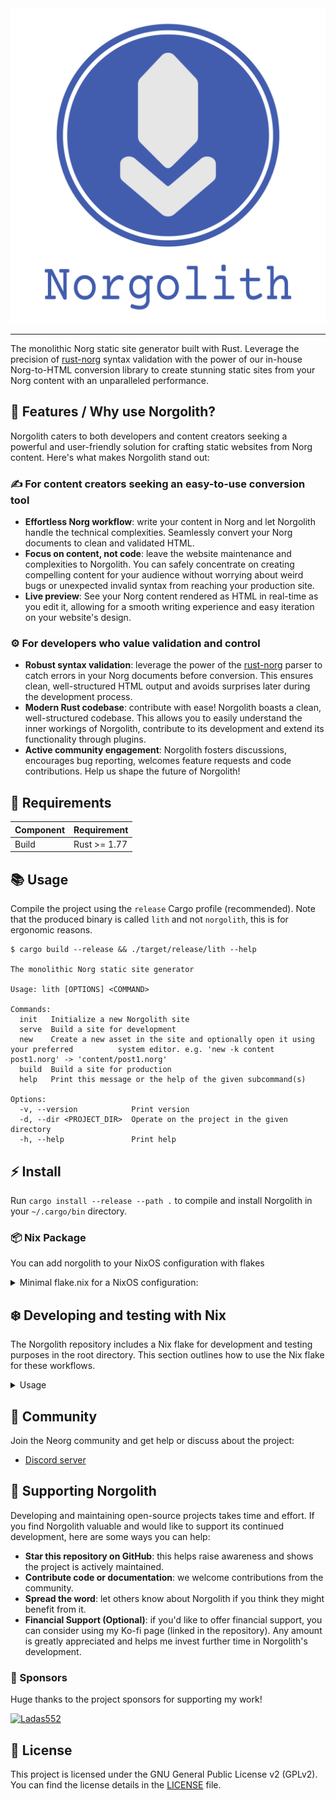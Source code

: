 <div align="center">

<img src="./res/norgolith_text.png" alt="Norgolith logo"/>

</div>

---

The monolithic Norg static site generator built with Rust. Leverage the precision of [rust-norg]
syntax validation with the power of our in-house Norg-to-HTML conversion library to create stunning
static sites from your Norg content with an unparalleled performance.

## 🌟 Features / Why use Norgolith?

Norgolith caters to both developers and content creators seeking a powerful and user-friendly
solution for crafting static websites from Norg content. Here's what makes Norgolith stand out:

### ✍️ For content creators seeking an easy-to-use conversion tool

- **Effortless Norg workflow**: write your content in Norg and let Norgolith handle the technical
  complexities. Seamlessly convert your Norg documents to clean and validated HTML.
- **Focus on content, not code**: leave the website maintenance and complexities to Norgolith. You
  can safely concentrate on creating compelling content for your audience without worrying about
  weird bugs or unexpected invalid syntax from reaching your production site.
- **Live preview**: See your Norg content rendered as HTML in real-time as you edit it, allowing for
  a smooth writing experience and easy iteration on your website's design.

### ⚙️ For developers who value validation and control

- **Robust syntax validation**: leverage the power of the [rust-norg] parser to catch errors in your Norg
  documents before conversion. This ensures clean, well-structured HTML output and avoids surprises
  later during the development process.
- **Modern Rust codebase**: contribute with ease! Norgolith boasts a clean, well-structured codebase.
  This allows you to easily understand the inner workings of Norgolith, contribute to its
  development and extend its functionality through plugins.
- **Active community engagement**: Norgolith fosters discussions, encourages bug reporting,
  welcomes feature requests and code contributions. Help us shape the future of Norgolith!

## 📝 Requirements

| Component | Requirement  |
|-----------|--------------|
| Build     | Rust >= 1.77 |

## 📚 Usage

Compile the project using the `release` Cargo profile (recommended). Note that the produced binary
is called `lith` and not `norgolith`, this is for ergonomic reasons.

```
$ cargo build --release && ./target/release/lith --help

The monolithic Norg static site generator

Usage: lith [OPTIONS] <COMMAND>

Commands:
  init   Initialize a new Norgolith site
  serve  Build a site for development
  new    Create a new asset in the site and optionally open it using your preferred          system editor. e.g. 'new -k content post1.norg' -> 'content/post1.norg'
  build  Build a site for production
  help   Print this message or the help of the given subcommand(s)

Options:
  -v, --version            Print version
  -d, --dir <PROJECT_DIR>  Operate on the project in the given directory
  -h, --help               Print help
```

## ⚡ Install

Run `cargo install --release --path .` to compile and install Norgolith in your `~/.cargo/bin` directory.

### 📦 Nix Package

You can add norgolith to your NixOS configuration with flakes

<details>
<summary>Minimal flake.nix for a NixOS configuration:</summary>

```nix
{
  inputs = {
    nixpkgs.url = "github:NixOS/nixpkgs/nixos-unstable";

    norgolith.url = "github:NTBBloodbath/norgolith";
  };
  outputs =
    { nixpkgs, norgolith, ... }:
    {
      nixosConfigurations.mysystem = nixpkgs.lib.nixosSystem {
        modules = [
          {
          # add norgolith as a package
            environment.systemPackages = [
              norgolith.packages.x86_64-linux.default
            ];
          }
        ];
      };
    };
}
```
</details>

## ❄️ Developing and testing with Nix

The Norgolith repository includes a Nix flake for development and testing purposes in the root directory. This section outlines how to
use the Nix flake for these workflows.

<!--
> [!IMPORTANT]
>
> I've set up a Cachix cache, which has `x86_64-linux` binaries for the Norgolith releases, so it
> should be faster to get it working on Nix systems. Make sure to accept the flake `nixConfig` inputs.
-->

<details>
<summary>Usage</summary>

### Building Norgolith

```sh
# For extra verbosity add '--show-trace -Lv'
nix build .
```

This command builds Norgolith using Nix and places the executable in the `result` directory.

### Build and run Norgolith:

```sh
# For extra verbosity add '--show-trace -Lv'
nix run .
```
This command builds Norgolith the same way the `nix build` command would (including the `result`
directory symlink), and then proceeds to run the project.

### Development shell

```sh
# For extra verbosity add '--show-trace -Lv'
nix develop .
```

This command creates a development shell pre-configured with all the dependencies required to build
and test Norgolith. Inside the development shell, you can directly work on the source code and test
changes.

### Nix-direnv integration (optional)

For a more convenient development experience, consider using
[nix-direnv](https://github.com/nix-community/nix-direnv). With the `nix-direnv` integration,
entering the project directory will automatically activate the development shell defined in the
flake.

</details>

## 🚀 Community

Join the Neorg community and get help or discuss about the project:

- [Discord server](https://discord.gg/T6EgTAX7ht)

## 💌 Supporting Norgolith

Developing and maintaining open-source projects takes time and effort. If you find Norgolith
valuable and would like to support its continued development, here are some ways you can help:

- **Star this repository on GitHub**: this helps raise awareness and shows the project is actively
  maintained.
- **Contribute code or documentation**: we welcome contributions from the community.
- **Spread the word**: let others know about Norgolith if you think they might benefit from it.
- **Financial Support (Optional)**: if you'd like to offer financial support, you can consider using
  my Ko-fi page (linked in the repository). Any amount is greatly appreciated and helps me invest
  further time in Norgolith's development.

### 💜 Sponsors

Huge thanks to the project sponsors for supporting my work!

[![Ladas552](https://images.weserv.nl/?url=github.com/Ladas552.png&h=60&w=60&fit=cover&mask=circle&maxage=7d)](https://github.com/Ladas552)

## 📖 License

This project is licensed under the GNU General Public License v2 (GPLv2).
You can find the license details in the [LICENSE](./LICENSE) file.


[rust-norg]: https://github.com/nvim-neorg/rust-norg
